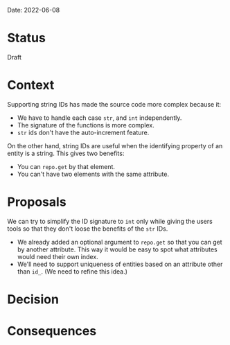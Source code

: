 Date: 2022-06-08

# Status
<!-- What is the status? Draft, Proposed, Accepted, Rejected, Deprecated or Superseded?
-->
Draft

# Context
<!-- What is the issue that we're seeing that is motivating this decision or change? -->
Supporting string IDs has made the source code more complex because it:

* We have to handle each case `str`, and `int` independently.
* The signature of the functions is more complex.
* `str` ids don't have the auto-increment feature.

On the other hand, string IDs are useful when the identifying property of
an entity is a string. This gives two benefits:

* You can `repo.get` by that element.
* You can't have two elements with the same attribute.

# Proposals
<!-- What are the possible solutions to the problem described in the context -->
We can try to simplify the ID signature to `int` only while giving the users
tools so that they don't loose the benefits of the `str` IDs.

* We already added an optional argument to `repo.get` so that you can get by
    another attribute. This way it would be easy to spot what attributes would
    need their own index.
* We'll need to support uniqueness of entities based on an attribute other than
    `id_`. (We need to refine this idea.)

# Decision
<!-- What is the change that we're proposing and/or doing? -->

# Consequences
<!-- What becomes easier or more difficult to do because of this change? -->
